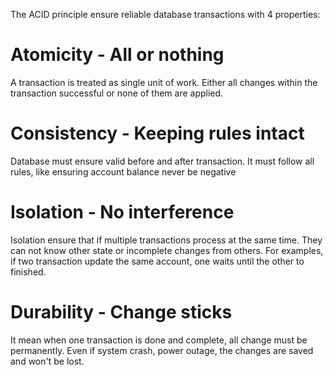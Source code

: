  The ACID principle ensure reliable database transactions with 4 properties:
# Atomicity - All or nothing
A transaction is treated as single unit of work. Either all changes within the transaction successful or none of them are applied. 
# Consistency - Keeping rules intact
Database must ensure valid before and after transaction. It must follow all rules, like ensuring account balance never be negative
# Isolation - No interference
Isolation ensure that if multiple transactions process at the same time. They can not know other state or incomplete changes from others. For examples, if two transaction update the same account, one waits until the other to finished.
# Durability - Change sticks
It mean when one transaction is done and complete, all change must be permanently. Even if system crash, power outage, the changes are saved and won't be lost.